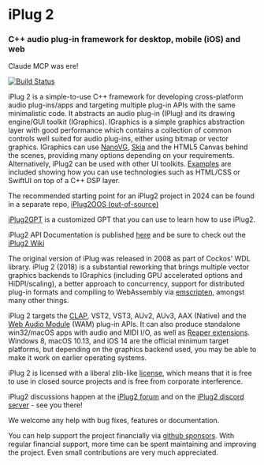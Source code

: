 # iPlug 2
### C++ audio plug-in framework for desktop, mobile (iOS) and web

Claude MCP was ere!

[![Build Status](https://dev.azure.com/iplug2/iPlug2/_apis/build/status/iPlug2?branchName=master)](https://dev.azure.com/iplug2/iPlug2/_build/latest?definitionId=2&branchName=master)

iPlug 2 is a simple-to-use C++ framework for developing cross-platform audio plug-ins/apps and targeting multiple plug-in APIs with the same minimalistic code. It abstracts an audio plug-in (IPlug) and its drawing engine/GUI toolkit (IGraphics). IGraphics is a simple graphics abstraction layer with good performance which contains a collection of common controls well suited for audio plug-ins, either using bitmap or vector graphics. IGraphics can use [NanoVG](https://github.com/memononen/nanovg), [Skia](https://skia.org/) and the HTML5 Canvas behind the scenes, providing many options depending on your requirements. Alternatively, iPlug2 can be used with other UI toolkits. [Examples](https://github.com/iPlug2/iPlug2/tree/master/Examples) are included showing how you can use technologies such as HTML/CSS or SwiftUI on top of a C++ DSP layer.

The recommended starting point for an iPlug2 project in 2024 can be found in a separate repo, [iPlug2OOS (out-of-source)](https://github.com/iPlug2/iPlug2OOS)

[iPlug2GPT](https://chat.openai.com/g/g-doomto3Ff-iplug2gpt) is a customized GPT that you can use to learn how to use iPlug2.

iPlug2 API Documentation is published [here](https://iplug2.github.io/docs) and be sure to check out the [iPlug2 Wiki](https://github.com/iPlug2/iPlug2/wiki)

The original version of iPlug was released in 2008 as part of Cockos' WDL library. iPlug 2 (2018) is a substantial reworking that brings multiple vector graphics backends to IGraphics (including GPU accelerated options and HiDPI/scaling), a better approach to concurrency, support for distributed plug-in formats and compiling to WebAssembly via [emscripten](https://github.com/kripken/emscripten), amongst many other things.

iPlug 2 targets the [CLAP](https://github.com/free-audio/clap), VST2, VST3, AUv2, AUv3, AAX (Native) and the [Web Audio Module](https://webaudiomodules.org) (WAM) plug-in APIs. It can also produce standalone win32/macOS apps with audio and MIDI I/O, as well as [Reaper extensions](https://www.reaper.fm/sdk/plugin/plugin.php). Windows 8, macOS 10.13, and iOS 14 are the official minimum target platforms, but depending on the graphics backend used, you may be able to make it work on earlier operating systems.

iPlug 2 is licensed with a liberal zlib-like [license](https://github.com/iPlug2/iPlug2/blob/master/LICENSE.txt), which means that it is free to use in closed source projects and is free from corporate interference.

iPlug2 discussions happen at the [iPlug2 forum](https://iplug2.discourse.group) and on the [iPlug2 discord server](https://discord.gg/7h9HW8N9Ke) - see you there!

We welcome any help with bug fixes, features or documentation.

You can help support the project financially via [github sponsors](https://github.com/sponsors/iplug2). With regular financial support, more time can be spent maintaining and improving the project. Even small contributions are very much appreciated.